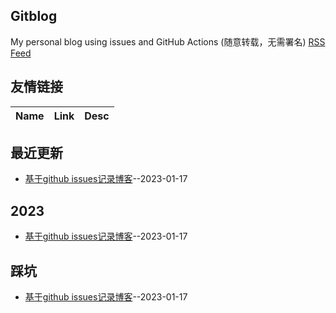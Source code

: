 ## Gitblog
My personal blog using issues and GitHub Actions (随意转载，无需署名)
[RSS Feed](https://raw.githubusercontent.com/void-syh/blog/master/feed.xml)
## 友情链接
| Name | Link | Desc | 
 | ---- | ---- | ---- |
## 最近更新
- [基于github issues记录博客](https://github.com/void-syh/blog/issues/1)--2023-01-17
## 2023
- [基于github issues记录博客](https://github.com/void-syh/blog/issues/1)--2023-01-17
## 踩坑
- [基于github issues记录博客](https://github.com/void-syh/blog/issues/1)--2023-01-17
